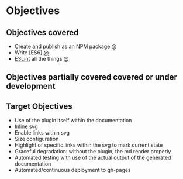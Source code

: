 # Objectives

## Objectives covered
* Create and publish as an NPM package [@](NPM_Package.md)
* Write [ES6] [@](ES6.md)
* [ESLint](http://eslint.org/) all the things [@](Code_Linting.md)

## Objectives partially covered covered or under development

## Target Objectives
* Use of the plugin itself within the documentation
* Inline svg
* Enable links within svg
* Size configuration
* Highlight of specific links within the svg to mark current state  
* Graceful degradation: without the plugin, the md render properly
* Automated testing with use of the actual output of the generated documentation
* Automated/continuous deployment to gh-pages           
